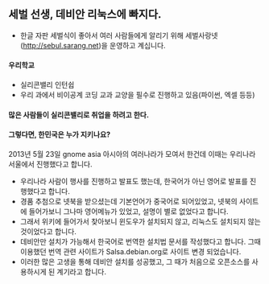 ## 세벌 선생, 데비안 리눅스에 빠지다.
- 한글 자판 세벌식이 좋아서 여러 사람들에게 알리기 위해 세벌사랑넷(http://sebul.sarang.net)을 운영하고 계십니다.


#### 우리학교
- 실리콘밸리 인턴쉽
- 우리 과에서 비이공계 코딩 교과 교양을 필수로 진행하고 있음(파이썬, 엑셀 등등)

#### 많은 사람들이 실리콘밸리로 취업을 하려고 한다.
#### 그렇다면, 한민국은 누가 지키나요?
2013년 5월 23일 gnome asia 아시아의 여러나라가 모여서 한건데 이때는 우리나라 서울에서 진행했다고 합니다.
  - 우리나라 사람이 행사를 진행하고 발표도 했는데, 한국어가 아닌 영어로 발표를 진행했다고 합니다.
  - 경품 추첨으로 넷북을 받으셨는데 기본언어가 중국어로 되어있었고, 넷북의 사이트에 들어가보니 그나마 영어메뉴가 있었고, 설명이 별로 없었다고 합니다.
  - 그래서 위키에 들어가서 찾아보니 윈도우가 설치되지 않고, 리눅스도 설치되지 않는 것이었다고 합니다. 
  - 데비안만 설치가 가능해서 한국어로 번역한 설치법 문서를 작성했다고 합니다. 그때 이용했던 번역 관련 사이트가 Salsa.debian.org로 사이트 변경 되었습니다.
  - 이러한 많은 고생을 통해 데비안 설치를 성공했고, 그 때가 처음으로 오픈소스를 사용하시게 된 계기라고 합니다.
